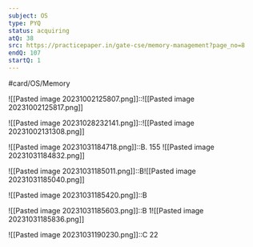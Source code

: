 ```yaml
---
subject: OS
type: PYQ
status: acquiring
atQ: 38
src: https://practicepaper.in/gate-cse/memory-management?page_no=8
endQ: 107
startQ: 1
---
```

#card/OS/Memory

![[Pasted image 20231002125807.png]]::![[Pasted image 20231002125817.png]] <!--SR:!2023-11-05,4,272-->

![[Pasted image 20231028232141.png]]::![[Pasted image 20231002131308.png]] <!--SR:!2023-11-03,4,270-->

![[Pasted image 20231031184718.png]]::B. 155 ![[Pasted image 20231031184832.png]] <!--SR:!2023-11-05,4,272-->

![[Pasted image 20231031185011.png]]::B![[Pasted image 20231031185040.png]] <!--SR:!2023-11-05,4,272-->

![[Pasted image 20231031185420.png]]::B <!--SR:!2023-11-05,4,272-->

![[Pasted image 20231031185603.png]]::B 1![[Pasted image 20231031185836.png]] <!--SR:!2023-11-05,4,272-->

![[Pasted image 20231031190230.png]]::C 22 <!--SR:!2023-11-05,4,272-->